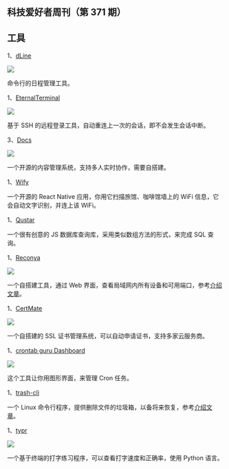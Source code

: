 ## 科技爱好者周刊（第 371 期）

## 工具

1、[dLine](https://github.com/jazz-it/dline)

![](https://cdn.beekka.com/blogimg/asset/202412/bg2024121805.webp)

命令行的日程管理工具。

1、[EternalTerminal](https://github.com/MisterTea/EternalTerminal)

![](https://cdn.beekka.com/blogimg/asset/202412/bg2024121901.webp)

基于 SSH 的远程登录工具，自动重连上一次的会话，即不会发生会话中断。

3、[Docs](https://github.com/suitenumerique/docs)

![](https://cdn.beekka.com/blogimg/asset/202503/bg2025031701.webp)

一个开源的内容管理系统，支持多人实时协作，需要自搭建。

1、[Wify](https://github.com/yilinjuang/wify)

一个开源的 React Native 应用，你用它扫描旅馆、咖啡馆墙上的 WiFi 信息，它会自动文字识别，并连上该 WiFi。

1、[Qustar](https://github.com/tilyupo/qustar)

一个很有创意的 JS 数据库查询库，采用类似数组方法的形式，来完成 SQL 查询。

1、[Reconya](https://github.com/Dyneteq/reconya)

![](https://cdn.beekka.com/blogimg/asset/202506/bg2025062703.webp)

一个自搭建工具，通过 Web 界面，查看局域网内所有设备和可用端口，参考[介绍文章](https://www.xda-developers.com/i-used-this-self-hosted-tool-to-scan-my-network-and-you-wont-believe-what-i-found/)。

1、[CertMate](https://github.com/fabriziosalmi/certmate)

![](https://cdn.beekka.com/blogimg/asset/202507/bg2025070101.webp)

一个自搭建的 SSL 证书管理系统，可以自动申请证书，支持多家云服务商。

1、[crontab guru Dashboard](https://crontab.guru/dashboard.html)

![](https://cdn.beekka.com/blogimg/asset/202506/bg2025063001.webp)

这个工具让你用图形界面，来管理 Cron 任务。

1、[trash-cli](https://github.com/andreafrancia/trash-cli/blob/master/README_zh-CN.rst)

一个 Linux 命令行程序，提供删除文件的垃圾箱，以备将来恢复，参考[介绍文章](https://ittavern.com/adding-a-trash-can-to-linux-with-trash-cli/)。

1、[typr](https://github.com/Sakura-sx/typr)

![](https://cdn.beekka.com/blogimg/asset/202506/bg2025062701.webp)

一个基于终端的打字练习程序，可以查看打字速度和正确率，使用 Python 语言。
